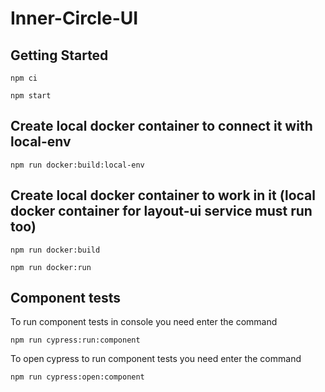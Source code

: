 # Inner-Circle-UI

## Getting Started

```
npm ci

npm start
```

## Create local docker container to connect it with local-env

```
npm run docker:build:local-env
```

## Create local docker container to work in it (local docker container for layout-ui service must run too)
```
npm run docker:build

npm run docker:run 
```

## Component tests

To run component tests in console you need enter the command

```
npm run cypress:run:component
```

To open cypress to run component tests you need enter the command

```
npm run cypress:open:component
```